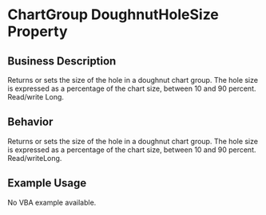 # ChartGroup DoughnutHoleSize Property

## Business Description
Returns or sets the size of the hole in a doughnut chart group. The hole size is expressed as a percentage of the chart size, between 10 and 90 percent. Read/write Long.

## Behavior
Returns or sets the size of the hole in a doughnut chart group. The hole size is expressed as a percentage of the chart size, between 10 and 90 percent. Read/writeLong.

## Example Usage
No VBA example available.